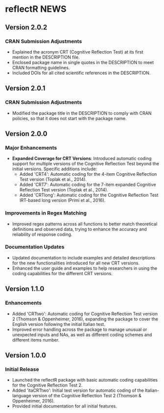 # reflectR NEWS

## Version 2.0.2

### CRAN Submission Adjustments
- Explained the acronym CRT (Cognitive Reflection Test) at its first mention in the DESCRIPTION file.
- Enclosed package name in single quotes in the DESCRIPTION to meet CRAN formatting guidelines.
- Included DOIs for all cited scientific references in the DESCRIPTION.

## Version 2.0.1

### CRAN Submission Adjustments
- Modified the package title in the DESCRIPTION to comply with CRAN policies, so that it does not start with the package name.

## Version 2.0.0

### Major Enhancements
- **Expanded Coverage for CRT Versions**: Introduced automatic coding support for multiple versions of the Cognitive Reflection Test beyond the initial versions. Specific additions include:
  - Added 'CRT4': Automatic coding for the 4-item Cognitive Reflection Test version (Toplak et al., 2014).
  - Added 'CRT7': Automatic coding for the 7-item expanded Cognitive Reflection Test version (Toplak et al., 2014).
  - Added 'CRTlong': Automatic coding for the Cognitive Reflection Test IRT-based long version (Primi et al., 2016).

### Improvements in Regex Matching
- Improved regex patterns across all functions to better match theoretical definitions and observed data, trying to enhance the accuracy and reliability of response coding.

### Documentation Updates
- Updated documentation to include examples and detailed descriptions for the new functionalities introduced for all new CRT versions.
- Enhanced the user guide and examples to help researchers in using the coding capabilities for the different CRT versions.

## Version 1.1.0

### Enhancements
- Added 'CRTtwo': Automatic coding for Cognitive Reflection Test version 2 (Thomson & Oppenheimer, 2016), expanding the package to cover the English version following the initial Italian test.
- Improved error handling across the package to manage unusual or unexpected inputs and NAs, as well as different coding schemes and different items number.

## Version 1.0.0

### Initial Release
- Launched the reflectR package with basic automatic coding capabilities for the Cognitive Reflection Test 2.
- Added 'itaCRTtwo': Initial test version for automatic coding of the Italian-language version of the Cognitive Reflection Test 2 (Thomson & Oppenheimer, 2016).
- Provided initial documentation for all initial features.
